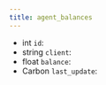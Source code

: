 ```yaml
---
title: agent_balances  
---
```


- int `id`:
- string `client`:
- float `balance`:
- Carbon `last_update`:
